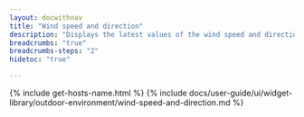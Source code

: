 ```yaml
---
layout: docwithnav
title: "Wind speed and direction"
description: "Displays the latest values of the wind speed and direction."
breadcrumbs: "true"
breadcrumbs-steps: "2"
hidetoc: "true"

---
```

{% include get-hosts-name.html %}
{% include docs/user-guide/ui/widget-library/outdoor-environment/wind-speed-and-direction.md %}
